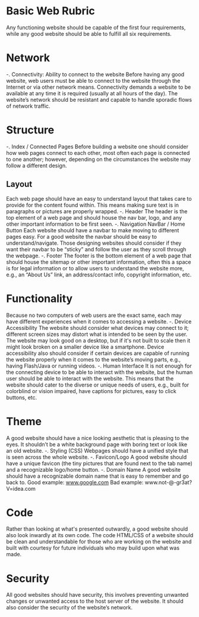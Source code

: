 # Basic Web Rubric
Any functioning website should be capable of the first four requirements, while any good website should be able to fulfill all six requirements.
# Network
-. Connectivity: Ability to connect to the website
Before having any good website, web users must be able to connect to the website through the Internet or via other network means. Connectivity demands a website to be available at any time it is required (usually at all hours of the day). The website’s network should be resistant and capable to handle sporadic flows of network traffic.
# Structure
-. Index / Connected Pages
Before building a website one should consider how web pages connect to each other, most often each page is connected to one another; however, depending on the circumstances the website may follow a different design.
## Layout
Each web page should have an easy to understand layout that takes care to provide for the content found within. This means making sure text is in paragraphs or pictures are properly wrapped.
-. Header
The header is the top element of a web page and should house the nav bar, logo, and any other important information to be first seen.
-. Navigation NavBar / Home Button
Each website should have a navbar to make moving to different pages easy. For a good website the navbar should be easy to understand/navigate. Those designing websites should consider if they want their navbar to be “sticky” and follow the user as they scroll through the webpage.
-. Footer
The footer is the bottom element of a web page that should house the sitemap or other important information, often this a space is for legal information or to allow users to understand the website more, e.g., an “About Us” link, an address/contact info, copyright information, etc.
# Functionality
Because no two computers of web users are the exact same, each may have different experiences when it comes to accessing a website.
-. Device Accessibility
The website should consider what devices may connect to it; different screen sizes may distort what is intended to be seen by the user. The website may look good on a desktop, but if it's not built to scale then it might look broken on a smaller device like a smartphone. Device accessibility also should consider if certain devices are capable of running the website properly when it comes to the website’s moving parts, e.g., having Flash/Java or running videos.
-. Human Interface
It is not enough for the connecting device to be able to interact with the website, but the human user should be able to interact with the website. This means that the website should cater to the diverse or unique needs of users, e.g., built for colorblind or vision impaired, have captions for pictures, easy to click buttons, etc.
# Theme
A good website should have a nice looking aesthetic that is pleasing to the eyes. It shouldn’t be a white background page with boring text or look like an old website.
-. Styling (CSS)
Webpages should have a unified style that is seen across the whole website.
-. Favicon/Logo
A good website should have a unique favicon (the tiny pictures that are found next to the tab name) and a recognizable logo/home button.
-. Domain Name
A good website should have a recognizable domain name that is easy to remember and go back to.
Good example: www.google.com
Bad example: www.not-@-gr3at?V=idea.com
# Code
Rather than looking at what's presented outwardly, a good website should also look inwardly at its own code. The code HTML/CSS of a website should be clean and understandable for those who are working on the website and built with courtesy for future individuals who may build upon what was made.
# Security
All good websites should have security, this involves preventing unwanted changes or unwanted access to the host server of the website. It should also consider the security of the website’s network.


